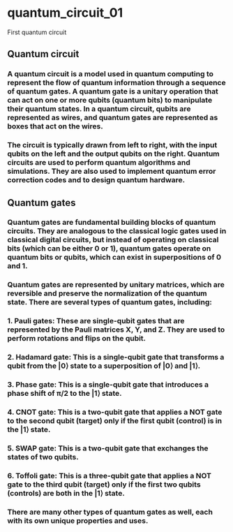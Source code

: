 # quantum_circuit_01

First quantum circuit

## Quantum circuit

### A quantum circuit is a model used in quantum computing to represent the flow of quantum information through a sequence of quantum gates. A quantum gate is a unitary operation that can act on one or more qubits (quantum bits) to manipulate their quantum states. In a quantum circuit, qubits are represented as wires, and quantum gates are represented as boxes that act on the wires.

### The circuit is typically drawn from left to right, with the input qubits on the left and the output qubits on the right. Quantum circuits are used to perform quantum algorithms and simulations. They are also used to implement quantum error correction codes and to design quantum hardware.

## Quantum gates

### Quantum gates are fundamental building blocks of quantum circuits. They are analogous to the classical logic gates used in classical digital circuits, but instead of operating on classical bits (which can be either 0 or 1), quantum gates operate on quantum bits or qubits, which can exist in superpositions of 0 and 1.

### Quantum gates are represented by unitary matrices, which are reversible and preserve the normalization of the quantum state. There are several types of quantum gates, including:

### 1. Pauli gates: These are single-qubit gates that are represented by the Pauli matrices X, Y, and Z. They are used to perform rotations and flips on the qubit.

### 2. Hadamard gate: This is a single-qubit gate that transforms a qubit from the |0⟩ state to a superposition of |0⟩ and |1⟩.

### 3. Phase gate: This is a single-qubit gate that introduces a phase shift of π/2 to the |1⟩ state.

### 4. CNOT gate: This is a two-qubit gate that applies a NOT gate to the second qubit (target) only if the first qubit (control) is in the |1⟩ state.

### 5. SWAP gate: This is a two-qubit gate that exchanges the states of two qubits.

### 6. Toffoli gate: This is a three-qubit gate that applies a NOT gate to the third qubit (target) only if the first two qubits (controls) are both in the |1⟩ state.

### There are many other types of quantum gates as well, each with its own unique properties and uses.
